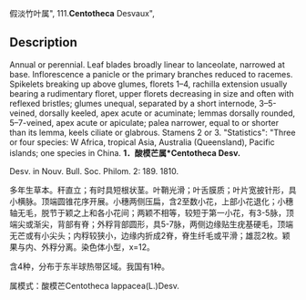 假淡竹叶属",
111.**Centotheca** Desvaux",

## Description
Annual or perennial. Leaf blades broadly linear to lanceolate, narrowed at base. Inflorescence a panicle or the primary branches reduced to racemes. Spikelets breaking up above glumes, florets 1–4, rachilla extension usually bearing a rudimentary floret, upper florets decreasing in size and often with reflexed bristles; glumes unequal, separated by a short internode, 3–5-veined, dorsally keeled, apex acute or acuminate; lemmas dorsally rounded, 5–7-veined, apex acute or apiculate; palea narrower, equal to or shorter than its lemma, keels ciliate or glabrous. Stamens 2 or 3.
  "Statistics": "Three or four species: W Africa, tropical Asia, Australia (Queensland), Pacific islands; one species in China.
**1．酸模芒属*Centotheca Desv.**

Desv. in Nouv. Bull. Soc. Philom. 2: 189. 1810.

多年生草本。秆直立；有时具短根状茎。叶鞘光滑；叶舌膜质；叶片宽披针形，具小横脉。顶端圆锥花序开展。小穗两侧压扁，含2至数小花，上部小花退化；小穗轴无毛，脱节于颖之上和各小花间；两颖不相等，较短于第一小花，有3-5脉，顶端尖或渐尖，背部有脊；外稃背部圆形，具5-7脉，两侧边缘贴生疣基硬毛，顶端无芒或有小尖头；内稃较狭小，边缘内折成2脊，脊生纤毛或平滑；雄蕊2枚。颖果与内、外稃分离。染色体小型，x=12。

含4种，分布于东半球热带区域。我国有1种。

属模式：酸模芒Centotheca lappacea(L.)Desv.

